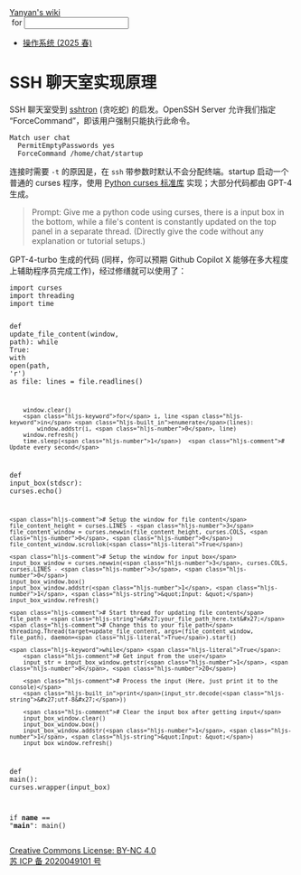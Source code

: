 <!DOCTYPE html><html><head><meta charSet="utf-8"/><meta name="viewport" content="width=device-width"/><title>Yanyan&#x27;s Wiki</title><link rel="stylesheet" href="https://cdn.jsdelivr.net/npm/katex@0.16.9/dist/katex.min.css"/><link rel="stylesheet" href="https://cdnjs.cloudflare.com/ajax/libs/highlight.js/11.6.0/styles/default.min.css"/><meta name="next-head-count" content="5"/><link rel="preload" href="../_next/static/css/e993edd6a18ef4f0.css" as="style"/><link rel="stylesheet" href="../_next/static/css/e993edd6a18ef4f0.css" data-n-g=""/><noscript data-n-css=""></noscript><script defer="" nomodule="" src="../_next/static/chunks/polyfills-c67a75d1b6f99dc8.js"></script><script src="../_next/static/chunks/webpack-f73d82589f972e7d.js" defer=""></script><script src="../_next/static/chunks/framework-66d32731bdd20e83.js" defer=""></script><script src="../_next/static/chunks/main-3929bf55b0f13a18.js" defer=""></script><script src="../_next/static/chunks/pages/_app-00b06920b385caf1.js" defer=""></script><script src="../_next/static/chunks/pages/[[...index]]-877ec949b69be209.js" defer=""></script><script src="../_next/static/a2FwJzUPGFGc0QcwaUr13/_buildManifest.js" defer=""></script><script src="../_next/static/a2FwJzUPGFGc0QcwaUr13/_ssgManifest.js" defer=""></script></head><body><div id="__next"><div class="bg-slate-300/10"><div class="sticky top-0 z-40 w-full backdrop-blur flex-none border-b border-slate-900/10 bg-white/75 supports-backdrop-blur:bg-white/60"><div class="max-w-8xl mx-auto"><div class="py-4 border-b border-slate-900/10 lg:px-8 lg:border-0 dark:border-slate-300/10 mx-4 lg:mx-0"><div class="relative flex items-center"><a href="../index.html">Yanyan&#x27;s wiki</a><form class="text-xs text-slate-500"> for <input type="text" name="token" class="font-mono text-xs w-16" maxLength="8"/></form><div class="relative hidden lg:flex items-center ml-4 pl-4 border-l"><nav class="text-sm leading-6 font-semibold text-slate-700 dark:text-slate-200"><ul class="flex space-x-8"><li><a class="hover:text-sky-500 dark:hover:text-sky-400" href="2025/index.html">操作系统 (2025 春)</a></li></ul></nav></div></div></div></div></div><div class="container mx-auto max-w-5xl flex flex-col min-h-screen px-4"><div class="wiki bg-neutral-200/10"><h1>SSH 聊天室实现原理</h1>
<p>SSH 聊天室受到 <a href="http://sshtron.zachlatta.com/">sshtron</a> (贪吃蛇) 的启发。OpenSSH Server 允许我们指定 “ForceCommand”，即该用户强制只能执行此命令。</p>
<pre><code class="hljs language-text">Match user chat
  PermitEmptyPasswords yes
  ForceCommand /home/chat/startup
</code></pre>
<p>连接时需要 <code>-t</code> 的原因是，在 <code>ssh</code> 带参数时默认不会分配终端。startup 启动一个普通的 curses 程序，使用 <a href="https://docs.python.org/3/howto/curses.html">Python curses 标准库</a> 实现；大部分代码都由 GPT-4 生成。</p>
<blockquote>
<p>Prompt: Give me a python code using curses, there is a input box in the bottom, while a file&#x27;s content is constantly updated on the top panel in a separate thread. (Directly give the code without any explanation or tutorial setups.)</p>
</blockquote>
<p>GPT-4-turbo 生成的代码 (同样，你可以预期 Github Copilot X 能够在多大程度上辅助程序员完成工作)，经过修缮就可以使用了：</p>
<pre><code class="hljs language-python"><span class="hljs-keyword">import</span> curses
<span class="hljs-keyword">import</span> threading
<span class="hljs-keyword">import</span> time

<span class="hljs-keyword">def</span> <span class="hljs-title function_">update_file_content</span>(<span class="hljs-params">window, path</span>):
    <span class="hljs-keyword">while</span> <span class="hljs-literal">True</span>:
        <span class="hljs-keyword">with</span> <span class="hljs-built_in">open</span>(path, <span class="hljs-string">&#x27;r&#x27;</span>) <span class="hljs-keyword">as</span> file:
            lines = file.readlines()
        
        window.clear()
        <span class="hljs-keyword">for</span> i, line <span class="hljs-keyword">in</span> <span class="hljs-built_in">enumerate</span>(lines):
            window.addstr(i, <span class="hljs-number">0</span>, line)
        window.refresh()
        time.sleep(<span class="hljs-number">1</span>)  <span class="hljs-comment"># Update every second</span>

<span class="hljs-keyword">def</span> <span class="hljs-title function_">input_box</span>(<span class="hljs-params">stdscr</span>):
    curses.echo()
    
    <span class="hljs-comment"># Setup the window for file content</span>
    file_content_height = curses.LINES - <span class="hljs-number">3</span>
    file_content_window = curses.newwin(file_content_height, curses.COLS, <span class="hljs-number">0</span>, <span class="hljs-number">0</span>)
    file_content_window.scrollok(<span class="hljs-literal">True</span>)
    
    <span class="hljs-comment"># Setup the window for input box</span>
    input_box_window = curses.newwin(<span class="hljs-number">3</span>, curses.COLS, curses.LINES - <span class="hljs-number">3</span>, <span class="hljs-number">0</span>)
    input_box_window.box()
    input_box_window.addstr(<span class="hljs-number">1</span>, <span class="hljs-number">1</span>, <span class="hljs-string">&quot;Input: &quot;</span>)
    input_box_window.refresh()
    
    <span class="hljs-comment"># Start thread for updating file content</span>
    file_path = <span class="hljs-string">&#x27;your_file_path_here.txt&#x27;</span>  <span class="hljs-comment"># Change this to your file path</span>
    threading.Thread(target=update_file_content, args=(file_content_window, file_path), daemon=<span class="hljs-literal">True</span>).start()
    
    <span class="hljs-keyword">while</span> <span class="hljs-literal">True</span>:
        <span class="hljs-comment"># Get input from the user</span>
        input_str = input_box_window.getstr(<span class="hljs-number">1</span>, <span class="hljs-number">8</span>, <span class="hljs-number">20</span>)
        
        <span class="hljs-comment"># Process the input (Here, just print it to the console)</span>
        <span class="hljs-built_in">print</span>(input_str.decode(<span class="hljs-string">&#x27;utf-8&#x27;</span>))

        <span class="hljs-comment"># Clear the input box after getting input</span>
        input_box_window.clear()
        input_box_window.box()
        input_box_window.addstr(<span class="hljs-number">1</span>, <span class="hljs-number">1</span>, <span class="hljs-string">&quot;Input: &quot;</span>)
        input_box_window.refresh()

<span class="hljs-keyword">def</span> <span class="hljs-title function_">main</span>():
    curses.wrapper(input_box)

<span class="hljs-keyword">if</span> __name__ == <span class="hljs-string">&quot;__main__&quot;</span>:
    main()
</code></pre></div></div><div class="bg-neutral-100 text-center text-neutral-600 dark:bg-neutral-600 dark:text-neutral-200 lg:text-left"><div class="bg-neutral-200 p-6 text-center dark:bg-neutral-700"><a rel="license" href="http://creativecommons.org/licenses/by-nc/4.0/">Creative Commons License: BY-NC 4.0</a><br/><a href="https://beian.miit.gov.cn/">苏 ICP 备 2020049101 号</a></div></div></div></div><script id="__NEXT_DATA__" type="application/json">{"props":{"pageProps":{"source":{"compiledSource":"/*@jsxRuntime automatic @jsxImportSource react*/\nconst {Fragment: _Fragment, jsx: _jsx, jsxs: _jsxs} = arguments[0];\nconst {useMDXComponents: _provideComponents} = arguments[0];\nfunction _createMdxContent(props) {\n  const _components = Object.assign({\n    h1: \"h1\",\n    p: \"p\",\n    a: \"a\",\n    pre: \"pre\",\n    code: \"code\",\n    blockquote: \"blockquote\",\n    span: \"span\"\n  }, _provideComponents(), props.components);\n  return _jsxs(_Fragment, {\n    children: [_jsx(_components.h1, {\n      children: \"SSH 聊天室实现原理\"\n    }), \"\\n\", _jsxs(_components.p, {\n      children: [\"SSH 聊天室受到 \", _jsx(_components.a, {\n        href: \"http://sshtron.zachlatta.com/\",\n        children: \"sshtron\"\n      }), \" (贪吃蛇) 的启发。OpenSSH Server 允许我们指定 “ForceCommand”，即该用户强制只能执行此命令。\"]\n    }), \"\\n\", _jsx(_components.pre, {\n      children: _jsx(_components.code, {\n        className: \"hljs language-text\",\n        children: \"Match user chat\\n  PermitEmptyPasswords yes\\n  ForceCommand /home/chat/startup\\n\"\n      })\n    }), \"\\n\", _jsxs(_components.p, {\n      children: [\"连接时需要 \", _jsx(_components.code, {\n        children: \"-t\"\n      }), \" 的原因是，在 \", _jsx(_components.code, {\n        children: \"ssh\"\n      }), \" 带参数时默认不会分配终端。startup 启动一个普通的 curses 程序，使用 \", _jsx(_components.a, {\n        href: \"https://docs.python.org/3/howto/curses.html\",\n        children: \"Python curses 标准库\"\n      }), \" 实现；大部分代码都由 GPT-4 生成。\"]\n    }), \"\\n\", _jsxs(_components.blockquote, {\n      children: [\"\\n\", _jsx(_components.p, {\n        children: \"Prompt: Give me a python code using curses, there is a input box in the bottom, while a file's content is constantly updated on the top panel in a separate thread. (Directly give the code without any explanation or tutorial setups.)\"\n      }), \"\\n\"]\n    }), \"\\n\", _jsx(_components.p, {\n      children: \"GPT-4-turbo 生成的代码 (同样，你可以预期 Github Copilot X 能够在多大程度上辅助程序员完成工作)，经过修缮就可以使用了：\"\n    }), \"\\n\", _jsx(_components.pre, {\n      children: _jsxs(_components.code, {\n        className: \"hljs language-python\",\n        children: [_jsx(_components.span, {\n          className: \"hljs-keyword\",\n          children: \"import\"\n        }), \" curses\\n\", _jsx(_components.span, {\n          className: \"hljs-keyword\",\n          children: \"import\"\n        }), \" threading\\n\", _jsx(_components.span, {\n          className: \"hljs-keyword\",\n          children: \"import\"\n        }), \" time\\n\\n\", _jsx(_components.span, {\n          className: \"hljs-keyword\",\n          children: \"def\"\n        }), \" \", _jsx(_components.span, {\n          className: \"hljs-title function_\",\n          children: \"update_file_content\"\n        }), \"(\", _jsx(_components.span, {\n          className: \"hljs-params\",\n          children: \"window, path\"\n        }), \"):\\n    \", _jsx(_components.span, {\n          className: \"hljs-keyword\",\n          children: \"while\"\n        }), \" \", _jsx(_components.span, {\n          className: \"hljs-literal\",\n          children: \"True\"\n        }), \":\\n        \", _jsx(_components.span, {\n          className: \"hljs-keyword\",\n          children: \"with\"\n        }), \" \", _jsx(_components.span, {\n          className: \"hljs-built_in\",\n          children: \"open\"\n        }), \"(path, \", _jsx(_components.span, {\n          className: \"hljs-string\",\n          children: \"'r'\"\n        }), \") \", _jsx(_components.span, {\n          className: \"hljs-keyword\",\n          children: \"as\"\n        }), \" file:\\n            lines = file.readlines()\\n        \\n        window.clear()\\n        \", _jsx(_components.span, {\n          className: \"hljs-keyword\",\n          children: \"for\"\n        }), \" i, line \", _jsx(_components.span, {\n          className: \"hljs-keyword\",\n          children: \"in\"\n        }), \" \", _jsx(_components.span, {\n          className: \"hljs-built_in\",\n          children: \"enumerate\"\n        }), \"(lines):\\n            window.addstr(i, \", _jsx(_components.span, {\n          className: \"hljs-number\",\n          children: \"0\"\n        }), \", line)\\n        window.refresh()\\n        time.sleep(\", _jsx(_components.span, {\n          className: \"hljs-number\",\n          children: \"1\"\n        }), \")  \", _jsx(_components.span, {\n          className: \"hljs-comment\",\n          children: \"# Update every second\"\n        }), \"\\n\\n\", _jsx(_components.span, {\n          className: \"hljs-keyword\",\n          children: \"def\"\n        }), \" \", _jsx(_components.span, {\n          className: \"hljs-title function_\",\n          children: \"input_box\"\n        }), \"(\", _jsx(_components.span, {\n          className: \"hljs-params\",\n          children: \"stdscr\"\n        }), \"):\\n    curses.echo()\\n    \\n    \", _jsx(_components.span, {\n          className: \"hljs-comment\",\n          children: \"# Setup the window for file content\"\n        }), \"\\n    file_content_height = curses.LINES - \", _jsx(_components.span, {\n          className: \"hljs-number\",\n          children: \"3\"\n        }), \"\\n    file_content_window = curses.newwin(file_content_height, curses.COLS, \", _jsx(_components.span, {\n          className: \"hljs-number\",\n          children: \"0\"\n        }), \", \", _jsx(_components.span, {\n          className: \"hljs-number\",\n          children: \"0\"\n        }), \")\\n    file_content_window.scrollok(\", _jsx(_components.span, {\n          className: \"hljs-literal\",\n          children: \"True\"\n        }), \")\\n    \\n    \", _jsx(_components.span, {\n          className: \"hljs-comment\",\n          children: \"# Setup the window for input box\"\n        }), \"\\n    input_box_window = curses.newwin(\", _jsx(_components.span, {\n          className: \"hljs-number\",\n          children: \"3\"\n        }), \", curses.COLS, curses.LINES - \", _jsx(_components.span, {\n          className: \"hljs-number\",\n          children: \"3\"\n        }), \", \", _jsx(_components.span, {\n          className: \"hljs-number\",\n          children: \"0\"\n        }), \")\\n    input_box_window.box()\\n    input_box_window.addstr(\", _jsx(_components.span, {\n          className: \"hljs-number\",\n          children: \"1\"\n        }), \", \", _jsx(_components.span, {\n          className: \"hljs-number\",\n          children: \"1\"\n        }), \", \", _jsx(_components.span, {\n          className: \"hljs-string\",\n          children: \"\\\"Input: \\\"\"\n        }), \")\\n    input_box_window.refresh()\\n    \\n    \", _jsx(_components.span, {\n          className: \"hljs-comment\",\n          children: \"# Start thread for updating file content\"\n        }), \"\\n    file_path = \", _jsx(_components.span, {\n          className: \"hljs-string\",\n          children: \"'your_file_path_here.txt'\"\n        }), \"  \", _jsx(_components.span, {\n          className: \"hljs-comment\",\n          children: \"# Change this to your file path\"\n        }), \"\\n    threading.Thread(target=update_file_content, args=(file_content_window, file_path), daemon=\", _jsx(_components.span, {\n          className: \"hljs-literal\",\n          children: \"True\"\n        }), \").start()\\n    \\n    \", _jsx(_components.span, {\n          className: \"hljs-keyword\",\n          children: \"while\"\n        }), \" \", _jsx(_components.span, {\n          className: \"hljs-literal\",\n          children: \"True\"\n        }), \":\\n        \", _jsx(_components.span, {\n          className: \"hljs-comment\",\n          children: \"# Get input from the user\"\n        }), \"\\n        input_str = input_box_window.getstr(\", _jsx(_components.span, {\n          className: \"hljs-number\",\n          children: \"1\"\n        }), \", \", _jsx(_components.span, {\n          className: \"hljs-number\",\n          children: \"8\"\n        }), \", \", _jsx(_components.span, {\n          className: \"hljs-number\",\n          children: \"20\"\n        }), \")\\n        \\n        \", _jsx(_components.span, {\n          className: \"hljs-comment\",\n          children: \"# Process the input (Here, just print it to the console)\"\n        }), \"\\n        \", _jsx(_components.span, {\n          className: \"hljs-built_in\",\n          children: \"print\"\n        }), \"(input_str.decode(\", _jsx(_components.span, {\n          className: \"hljs-string\",\n          children: \"'utf-8'\"\n        }), \"))\\n\\n        \", _jsx(_components.span, {\n          className: \"hljs-comment\",\n          children: \"# Clear the input box after getting input\"\n        }), \"\\n        input_box_window.clear()\\n        input_box_window.box()\\n        input_box_window.addstr(\", _jsx(_components.span, {\n          className: \"hljs-number\",\n          children: \"1\"\n        }), \", \", _jsx(_components.span, {\n          className: \"hljs-number\",\n          children: \"1\"\n        }), \", \", _jsx(_components.span, {\n          className: \"hljs-string\",\n          children: \"\\\"Input: \\\"\"\n        }), \")\\n        input_box_window.refresh()\\n\\n\", _jsx(_components.span, {\n          className: \"hljs-keyword\",\n          children: \"def\"\n        }), \" \", _jsx(_components.span, {\n          className: \"hljs-title function_\",\n          children: \"main\"\n        }), \"():\\n    curses.wrapper(input_box)\\n\\n\", _jsx(_components.span, {\n          className: \"hljs-keyword\",\n          children: \"if\"\n        }), \" __name__ == \", _jsx(_components.span, {\n          className: \"hljs-string\",\n          children: \"\\\"__main__\\\"\"\n        }), \":\\n    main()\\n\"]\n      })\n    })]\n  });\n}\nfunction MDXContent(props = {}) {\n  const {wrapper: MDXLayout} = Object.assign({}, _provideComponents(), props.components);\n  return MDXLayout ? _jsx(MDXLayout, Object.assign({}, props, {\n    children: _jsx(_createMdxContent, props)\n  })) : _createMdxContent(props);\n}\nreturn {\n  default: MDXContent\n};\n","frontmatter":{},"scope":{}},"frontmatter":{}},"__N_SSG":true},"page":"/[[...index]]","query":{"index":["OS","Chatroom.md"]},"buildId":"a2FwJzUPGFGc0QcwaUr13","isFallback":false,"gsp":true,"scriptLoader":[]}</script></body></html>